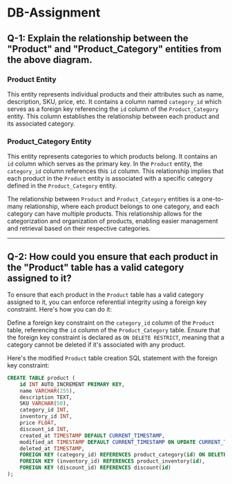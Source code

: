 # DB-Assignment
## Q-1:  Explain the relationship between the "Product" and "Product_Category" entities from the above diagram.

### Product Entity
This entity represents individual products and their attributes such as name, description, SKU, price, etc. It contains a column named `category_id` which serves as a foreign key referencing the `id` column of the `Product_Category` entity. This column establishes the relationship between each product and its associated category.

### Product_Category Entity
This entity represents categories to which products belong. It contains an `id` column which serves as the primary key. In the `Product` entity, the `category_id` column references this `id` column. This relationship implies that each product in the `Product` entity is associated with a specific category defined in the `Product_Category` entity.

The relationship between `Product` and `Product_Category` entities is a one-to-many relationship, where each product belongs to one category, and each category can have multiple products. This relationship allows for the categorization and organization of products, enabling easier management and retrieval based on their respective categories.

---

## Q-2: How could you ensure that each product in the "Product" table has a valid category assigned to it?

To ensure that each product in the `Product` table has a valid category assigned to it, you can enforce referential integrity using a foreign key constraint. Here's how you can do it:

Define a foreign key constraint on the `category_id` column of the `Product` table, referencing the `id` column of the `Product_Category` table.
Ensure that the foreign key constraint is declared as `ON DELETE RESTRICT`, meaning that a category cannot be deleted if it's associated with any product.

Here's the modified `Product` table creation SQL statement with the foreign key constraint:

```sql
CREATE TABLE product (
    id INT AUTO_INCREMENT PRIMARY KEY,
    name VARCHAR(255),
    description TEXT,
    SKU VARCHAR(50),
    category_id INT,
    inventory_id INT,
    price FLOAT,
    discount_id INT,
    created_at TIMESTAMP DEFAULT CURRENT_TIMESTAMP,
    modified_at TIMESTAMP DEFAULT CURRENT_TIMESTAMP ON UPDATE CURRENT_TIMESTAMP,
    deleted_at TIMESTAMP,
    FOREIGN KEY (category_id) REFERENCES product_category(id) ON DELETE RESTRICT,
    FOREIGN KEY (inventory_id) REFERENCES product_inventory(id),
    FOREIGN KEY (discount_id) REFERENCES discount(id)
);
